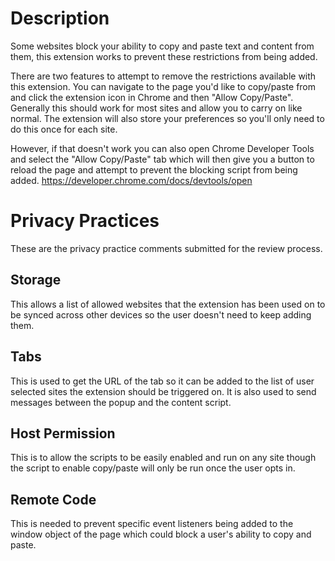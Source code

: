 # Description

Some websites block your ability to copy and paste text and content from them, this extension works to prevent these restrictions from being added.

There are two features to attempt to remove the restrictions available with this extension. You can navigate to the page you'd like to copy/paste from and click the extension icon in Chrome and then "Allow Copy/Paste". Generally this should work for most sites and allow you to carry on like normal. The extension will also store your preferences so you'll only need to do this once for each site.

However, if that doesn't work you can also open Chrome Developer Tools and select the "Allow Copy/Paste" tab which will then give you a button to reload the page and attempt to prevent the blocking script from being added. https://developer.chrome.com/docs/devtools/open

# Privacy Practices

These are the privacy practice comments submitted for the review process.

## Storage

This allows a list of allowed websites that the extension has been used on to be synced across other devices so the user doesn't need to keep adding them.

## Tabs

This is used to get the URL of the tab so it can be added to the list of user selected sites the extension should be triggered on. It is also used to send messages between the popup and the content script.

## Host Permission

This is to allow the scripts to be easily enabled and run on any site though the script to enable copy/paste will only be run once the user opts in.

## Remote Code

This is needed to prevent specific event listeners being added to the window object of the page which could block a user's ability to copy and paste.

